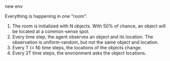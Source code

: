 new env

Everything is happening in one "room".

1. The room is initialized with N objects. With 50% of chance, an object will be located at a common-sense spot.
1. Every time step, the agent observes an object and its location. The observation is uniform-random, but not the same object and location.
1. Every T (\< N) time steps, the locations of the objects change.
1. Every 2T time steps, the envrionment asks the object locations.
